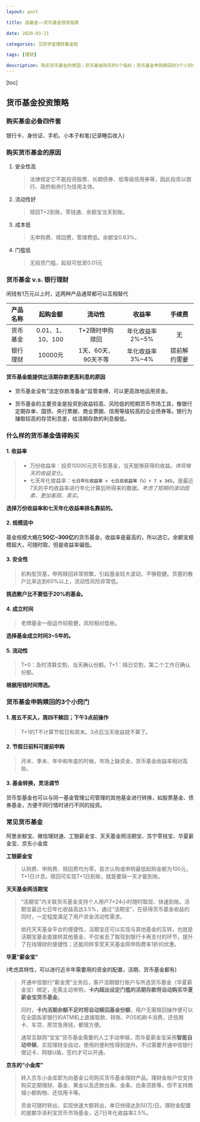 ```yaml
---
layout: post

title: 选基金——货币基金投资指南

date: 2020-03-21

categories: 艾财学堂理财基金班

tags: [理财]

description: 购买货币基金的原因；货币基金购买的5个指标；货币基金申购赎回的3个小窍门。
---
```


[toc]

## 货币基金投资策略

### 购买基金必备四件套

银行卡、身份证、手机、小本子和笔(记录睡后收入)

### 购买货币基金的原因

1. 安全性高

   > 法律规定它不能投资股票、长期债券、低等级信用券等，因此投资以银行、政府和央行为信用主体。

2. 流动性好

   > 赎回T+2到账，零钱通、余额宝当天到账。

3. 成本低

   > 无申购费、赎回费，管理费低。余额宝0.63%。

4. 门槛低

   > 无投资门槛，起投可低至0.01元

### 货币基金 v.s. 银行理财

闲钱有1万元以上时，这两种产品通常都可以互相替代

| 产品名称 |     起购金额     |       流动性        |     收益率      |    手续费    |
| :------: | :--------------: | :-----------------: | :-------------: | :----------: |
| 货币基金 | 0.01、1、10、100 |   T+2随时申购赎回   | 年化收益率2%~5% |      无      |
| 银行理财 |     10000元      | 1天、60天、90天不等 | 年化收益率3%~4% | 提前解约需要 |

#### 货币基金能提供比活期存款更高利息的原因

- 货币基金没有“法定存款准备金”监管束缚，可以更高效地运用资金。

- 货币基金的主要资金是投资到收益较高、风险低的短期货币市场工具，像银行定期存单、国债、央行票据、商业票据、信用等级较高的企业债券等。银行为赚取较高的存贷利息差，给活期存款的利息极低。

### 什么样的货币基金值得购买

#### 1. 收益率

> - 万份收益率：投资10000元货币型基金，当天能够获得的收益。*体现每天的收益变化*。
> - 七天年化收益率：**`七日年化收益率 = 七日总收益率（%）÷ 7 x 365`**。是最近7天的平均收益率进行年化计算后所得来的数据。*考虑了短期的波动因素，更加客观、真实*。

**选择万份收益率和七天年化收益率排名靠前的。**

#### 2. 规模适中

基金规模大概在**50亿~300亿**的货币基金，收益率是最高的，所以选它。余额宝规模超大，可随时取，但是收益率偏低。

#### 3. 安全性

> 机构型货基，申购赎回非常频繁，引起基金较大波动，不够稳健。货基的散户比率达到60%以上，流动性风险非常低。

**挑选散户比不要低于20%的基金。**

#### 4. 成立时间

> 老牌基金一般运作较稳健，风险相对低些。

**选择基金成立时间3~5年的。**

#### 5. 流动性

>T+0：及时清算交割，当天确认份额。T+1：隔日交割，第二个工作日确认份额。

**根据用钱时间筛选。**

### 货币基金申购赎回的3个小窍门

#### 1. 周五不买入，周四不赎回；下午3点前操作

> T+1的T不计算节假日和周末。3点后当天收益就不算了。

#### 2. 节假日前科可提前申购

> 月末、季末、年中和年底的时候，市场上缺资金，货币基金收益率相对高些。

#### 3. 基金转换，灵活调节

货币型基金也可以与同一基金管理公司管理的其他基金进行转换，如股票基金、债券基金，方便不同行情时进行不同的投资。

### 常见货币基金

阿里余额宝、微信理财通、工银薪金宝、天天基金网活期宝、苏宁零钱宝、华夏薪金宝、京东小金库

**工银薪金宝**

> 认购费、申购费、赎回费均为零。首次认购或申购最低起购金额为100元，T+1日计息。赎回可实现T+1日到账，就是要隔一天才能到账。

**天天基金网活期宝**

>“活期宝”内关联货币基金支持个人用户7×24小时随时取现、快速到账。活期宝最近七日年化收益高达3.5%，通过“活期宝”，在获得货币基金收益的同时，一定程度满足了用户资金流动性需求。
>
>依托天天基金平台的便捷性，活期宝还可以实现与其他基金的互转，也就是活期宝基金直接转其他基金，不仅省去了取现到银行卡再支付的环节，提升了在线理财的便捷性；还能同样享受天天基金网申购费率1折的优惠。

**华夏“薪金宝”**

(考虑其特性，可以进行近半年需要用的资金的配置，活期、货币基金都有)

>开通中信银行“薪金煲”业务后，客户活期银行账户与所选货币基金（华夏薪金宝）绑定，无需主动申购，**卡内超出设定门槛的活期存款将自动购买华夏薪金宝货币基金**。
>
>同时，**卡内活期余额不足时将自动赎回基金份额**，用户无需赎回操作便可以在全国各家银行的ATM机上直接取款、转账、POS机刷卡消费，还信用卡、车贷、房贷急用钱，都很方便。
>
>通常互联网“宝宝”货币基金需要的人工手动申赎，而华夏薪金宝采用**智能自动申赎**，实现理财全自动，使用的便利性得到提升。不过需要开通中信银行借记卡、网银U盾，签约才可以开通。

**京东的“小金库”**

>转入京东小金库即为向基金公司购买货币基金理财产品。理财金账户仅支持购买定期理财、基金、黄金以及还款白条、金条、白条贷款等，但不支持商城小额购物、还信用卡等。
>
>资金可随时转出，实现快速大额转出，单日快赎达到50万/日。理财金配置的是鹏华添利宝货币市场基金，近7日年化收益率2.5%。
